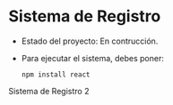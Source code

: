 <h1> Sistema de Registro</h1>

- Estado del proyecto: En contrucción.

- Para ejecutar el sistema, debes poner:

  ```npm install react```

Sistema de Registro 2
